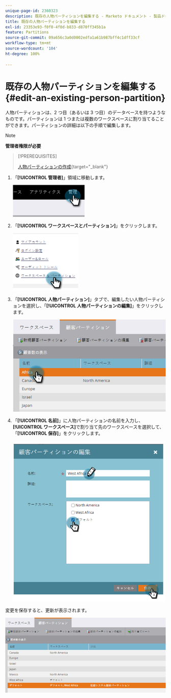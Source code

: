 ```yaml
---
unique-page-id: 2360323
description: 既存の人物パーティションを編集する - Marketo ドキュメント - 製品ドキュメント
title: 既存の人物パーティションを編集する
exl-id: 23353e93-f0f0-4f0d-b833-d870ff345b1a
feature: Partitions
source-git-commit: 09a656c3a0d0002edfa1a61b987bff4c1dff33cf
workflow-type: tm+mt
source-wordcount: '104'
ht-degree: 100%

---
```


# 既存の人物パーティションを編集する {#edit-an-existing-person-partition}

人物パーティションは、2 つ目（あるいは 3 つ目）のデータベースを持つようなものです。パーティションは 1 つまたは複数のワークスペースに割り当てることができます。パーティションの詳細は以下の手順で編集します。

>[!NOTE]
>
>**管理者権限が必要**

>[!PREREQUISITES]
>
>[人物パーティションの作成](/help/marketo/product-docs/administration/workspaces-and-person-partitions/create-a-person-partition.md){target="_blank"}

1. 「**[!UICONTROL 管理者]**」領域に移動します。

   ![](assets/edit-an-existing-person-partition-1.png)

1. 「**[!UICONTROL ワークスペースとパーティション]**」をクリックします。

   ![](assets/edit-an-existing-person-partition-2.png)

1. 「**[!UICONTROL 人物パーティション]**」タブで、編集したい人物パーティションを選択し、「**[!UICONTROL 人物パーティションの編集]**」をクリックします。

   ![](assets/edit-an-existing-person-partition-3.png)

1. 「**[!UICONTROL 名前]**」に人物パーティションの名前を入力し、**[!UICONTROL ワークスペース]**&#x200B;で割り当て先のワークスペースを選択して、「**[!UICONTROL 保存]**」をクリックします。

   ![](assets/edit-an-existing-person-partition-4.png)

変更を保存すると、更新が表示されます。

![](assets/edit-an-existing-person-partition-5.png)
